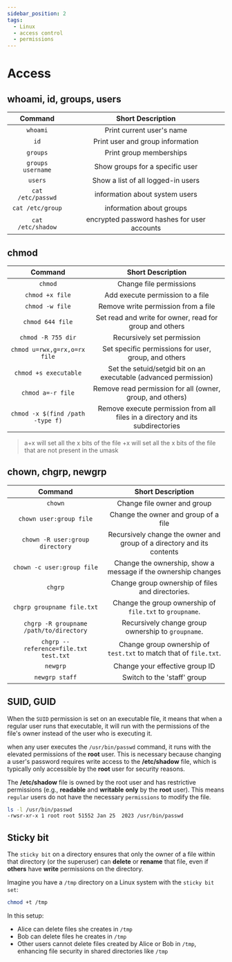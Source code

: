 ```yaml
---
sidebar_position: 2
tags:
  - Linux
  - access control
  - permissions
---
```


# Access

## whoami, id, groups, users

|      Command      |              Short Description              |
| :---------------: | :-----------------------------------------: |
|     `whoami`      |          Print current user's name          |
|       `id`        |      Print user and group information       |
|     `groups`      |           Print group memberships           |
| `groups username` |       Show groups for a specific user       |
|      `users`      |     Show a list of all logged-in users      |
| `cat /etc/passwd` |       information about system users        |
| `cat /etc/group`  |          information about groups           |
| `cat /etc/shadow` | encrypted password hashes for user accounts |

## chmod

|             Command              |                               Short Description                                |
| :------------------------------: | :----------------------------------------------------------------------------: |
|             `chmod`              |                            Change file permissions                             |
|         `chmod +x file`          |                        Add execute permission to a file                        |
|         `chmod -w file`          |                      Remove write permission from a file                       |
|         `chmod 644 file`         |            Set read and write for owner, read for group and others             |
|        `chmod -R 755 dir`        |                           Recursively set permission                           |
|   `chmod u=rwx,g=rx,o=rx file`   |              Set specific permissions for user, group, and others              |
|      `chmod +s executable`       |        Set the setuid/setgid bit on an executable (advanced permission)        |
|        `chmod a=-r file`         |           Remove read permission for all (owner, group, and others)            |
| `chmod -x $(find /path -type f)` | Remove execute permission from all files in a directory and its subdirectories |

> a+x will set all the x bits of the file
> +x will set all the x bits of the file that are not present in the umask

## chown, chgrp, newgrp

|                 Command                 |                           Short Description                            |
| :-------------------------------------: | :--------------------------------------------------------------------: |
|                 `chown`                 |                      Change file owner and group                       |
|         `chown user:group file`         |                  Change the owner and group of a file                  |
|     `chown -R user:group directory`     | Recursively change the owner and group of a directory and its contents |
|       `chown -c user:group file`        |     Change the ownership, show a message if the ownership changes      |
|                 `chgrp`                 |            Change group ownership of files and directories.            |
|       `chgrp groupname file.txt`        |        Change the group ownership of `file.txt` to `groupname`.        |
| `chgrp -R groupname /path/to/directory` |           Recursively change group ownership to `groupname`.           |
|  `chgrp --reference=file.txt test.txt`  |   Change group ownership of `test.txt` to match that of `file.txt`.    |
|                `newgrp`                 |                     Change your effective group ID                     |
|             `newgrp staff`              |                      Switch to the 'staff' group                       |

## SUID, GUID

When the `SUID` permission is set on an executable file, it means that when a regular user runs that executable, it will run with the permissions of the file's owner instead of the user who is executing it.  

when any user executes the `/usr/bin/passwd` command, it runs with the elevated permissions of the **root** user. This is necessary because changing a user's password requires write access to the **/etc/shadow** file, which is typically only accessible by the **root** user for security reasons.

The **/etc/shadow** file is owned by the root user and has restrictive permissions (e.g., **readable** and **writable** **only** by the **root** user). This means `regular` users do not have the necessary `permissions` to modify the file.

```bash
ls -l /usr/bin/passwd 
-rwsr-xr-x 1 root root 51552 Jan 25  2023 /usr/bin/passwd
```

## Sticky bit

The `sticky bit` on a directory ensures that only the owner of a file within that directory (or the superuser) can **delete** or **rename** that file, even if **others** have **write** permissions on the directory.

Imagine you have a `/tmp` directory on a Linux system with the `sticky bit set`:

```bash
chmod +t /tmp
```

In this setup:

- Alice can delete files she creates in `/tmp`
- Bob can delete files he creates in `/tmp`
- Other users cannot delete files created by Alice or Bob in `/tmp`, enhancing file security in shared directories like `/tmp`
